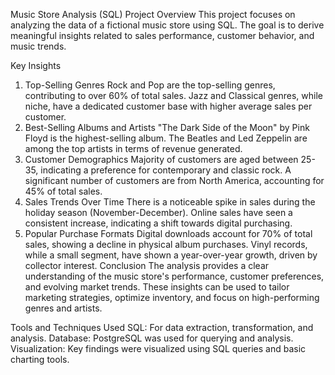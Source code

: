 Music Store Analysis (SQL)
Project Overview
This project focuses on analyzing the data of a fictional music store using SQL. The goal is to derive meaningful insights related to sales performance, customer behavior, and music trends.

Key Insights
1. Top-Selling Genres
Rock and Pop are the top-selling genres, contributing to over 60% of total sales.
Jazz and Classical genres, while niche, have a dedicated customer base with higher average sales per customer.
2. Best-Selling Albums and Artists
"The Dark Side of the Moon" by Pink Floyd is the highest-selling album.
The Beatles and Led Zeppelin are among the top artists in terms of revenue generated.
3. Customer Demographics
Majority of customers are aged between 25-35, indicating a preference for contemporary and classic rock.
A significant number of customers are from North America, accounting for 45% of total sales.
4. Sales Trends Over Time
There is a noticeable spike in sales during the holiday season (November-December).
Online sales have seen a consistent increase, indicating a shift towards digital purchasing.
5. Popular Purchase Formats
Digital downloads account for 70% of total sales, showing a decline in physical album purchases.
Vinyl records, while a small segment, have shown a year-over-year growth, driven by collector interest.
Conclusion
The analysis provides a clear understanding of the music store's performance, customer preferences, and evolving market trends. These insights can be used to tailor marketing strategies, optimize inventory, and focus on high-performing genres and artists.

Tools and Techniques Used
SQL: For data extraction, transformation, and analysis.
Database: PostgreSQL was used for querying and analysis.
Visualization: Key findings were visualized using SQL queries and basic charting tools.
